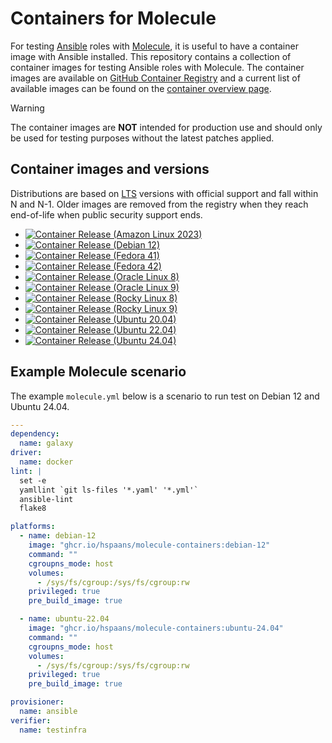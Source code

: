 # Containers for Molecule

For testing [Ansible][ansible] roles with [Molecule][molecule], it is useful to have a container image with Ansible installed. This repository contains a collection of container images for testing Ansible roles with Molecule. The container images are available on [GitHub Container Registry](https://ghcr.io) and a current list of available images can be found on the [container overview page](https://github.com/hspaans/molecule-containers/pkgs/container/molecule-containers/versions?filters%5Bversion_type%5D=tagged).

> [!WARNING]
> The container images are **NOT** intended for production use and should only be used for testing purposes without the latest patches applied.

## Container images and versions

Distributions are based on [LTS](https://en.wikipedia.org/wiki/Long-term_support) versions with official support and fall within N and N-1. Older images are removed from the registry when they reach end-of-life when public security support ends.

* [![Container Release (Amazon Linux 2023)](https://github.com/hspaans/molecule-containers/actions/workflows/container-release-amazonlinux-2023.yml/badge.svg)](https://github.com/hspaans/molecule-containers/actions/workflows/container-release-amazonlinux-2023.yml)
* [![Container Release (Debian 12)](https://github.com/hspaans/molecule-containers/actions/workflows/container-release-debian-12.yml/badge.svg)](https://github.com/hspaans/molecule-containers/actions/workflows/container-release-debian-12.yml)
* [![Container Release (Fedora 41)](https://github.com/hspaans/molecule-containers/actions/workflows/container-release-fedora-41.yml/badge.svg)](https://github.com/hspaans/molecule-containers/actions/workflows/container-release-fedora-41.yml)
* [![Container Release (Fedora 42)](https://github.com/hspaans/molecule-containers/actions/workflows/container-release-fedora-42.yml/badge.svg)](https://github.com/hspaans/molecule-containers/actions/workflows/container-release-fedora-42.yml)
* [![Container Release (Oracle Linux 8)](https://github.com/hspaans/molecule-containers/actions/workflows/container-release-oraclelinux-8.yml/badge.svg)](https://github.com/hspaans/molecule-containers/actions/workflows/container-release-oraclelinux-8.yml)
* [![Container Release (Oracle Linux 9)](https://github.com/hspaans/molecule-containers/actions/workflows/container-release-oraclelinux-9.yml/badge.svg)](https://github.com/hspaans/molecule-containers/actions/workflows/container-release-oraclelinux-9.yml)
* [![Container Release (Rocky Linux 8)](https://github.com/hspaans/molecule-containers/actions/workflows/container-release-rockylinux-8.yml/badge.svg)](https://github.com/hspaans/molecule-containers/actions/workflows/container-release-rockylinux-8.yml)
* [![Container Release (Rocky Linux 9)](https://github.com/hspaans/molecule-containers/actions/workflows/container-release-rockylinux-9.yml/badge.svg)](https://github.com/hspaans/molecule-containers/actions/workflows/container-release-rockylinux-9.yml)
* [![Container Release (Ubuntu 20.04)](https://github.com/hspaans/molecule-containers/actions/workflows/container-release-ubuntu-2004.yml/badge.svg)](https://github.com/hspaans/molecule-containers/actions/workflows/container-release-ubuntu-2004.yml)
* [![Container Release (Ubuntu 22.04)](https://github.com/hspaans/molecule-containers/actions/workflows/container-release-ubuntu-2204.yml/badge.svg)](https://github.com/hspaans/molecule-containers/actions/workflows/container-release-ubuntu-2204.yml)
* [![Container Release (Ubuntu 24.04)](https://github.com/hspaans/molecule-containers/actions/workflows/container-release-ubuntu-2404.yml/badge.svg)](https://github.com/hspaans/molecule-containers/actions/workflows/container-release-ubuntu-2404.yml)

## Example Molecule scenario

The example `molecule.yml` below is a scenario to run test on Debian 12 and Ubuntu 24.04.

```yml
---
dependency:
  name: galaxy
driver:
  name: docker
lint: |
  set -e
  yamllint `git ls-files '*.yaml' '*.yml'`
  ansible-lint
  flake8

platforms:
  - name: debian-12
    image: "ghcr.io/hspaans/molecule-containers:debian-12"
    command: ""
    cgroupns_mode: host
    volumes:
      - /sys/fs/cgroup:/sys/fs/cgroup:rw
    privileged: true
    pre_build_image: true

  - name: ubuntu-22.04
    image: "ghcr.io/hspaans/molecule-containers:ubuntu-24.04"
    command: ""
    cgroupns_mode: host
    volumes:
      - /sys/fs/cgroup:/sys/fs/cgroup:rw
    privileged: true
    pre_build_image: true

provisioner:
  name: ansible
verifier:
  name: testinfra
```

[ansible]: https://github.com/ansible/ansible
[debian]: https://debian.org
[molecule]: https://github.com/ansible/molecule
